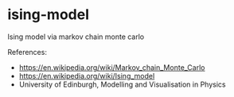 # ising-model
Ising model via markov chain monte carlo

References: 
- https://en.wikipedia.org/wiki/Markov_chain_Monte_Carlo
- https://en.wikipedia.org/wiki/Ising_model
- University of Edinburgh, Modelling and Visualisation in Physics
